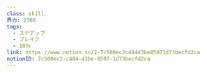 ```yaml
---
class: skill
界力: 2360
tags:
  - ステアップ
  - ブレイク
  - 10％
link: https://www.notion.so/2-7c500ec2c48443be85071d73becfd2ca
notionID: 7c500ec2-c484-43be-8507-1d73becfd2ca
---
```

